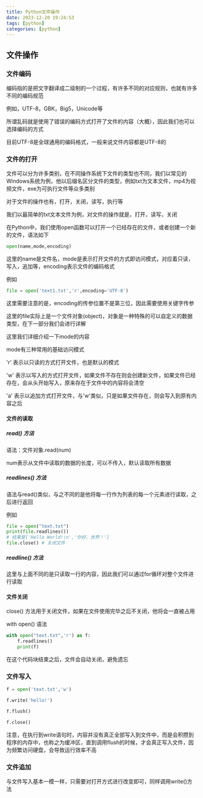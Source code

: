 ```yaml
---
title: Python文件操作
date: 2023-12-20 19:24:53
tags: [python]
categories: [python]
---
```


## 文件操作

### 文件编码

编码指的是把文字翻译成二级制的一个过程，有许多不同的对应规则，也就有许多不同的编码规范

例如，UTF-8，GBK，Big5，Unicode等

所谓乱码就是使用了错误的编码方式打开了文件的内容（大概），因此我们也可以选择编码的方式

目前UTF-8是全球通用的编码格式，一般来说文件内容都是UTF-8的

### 文件的打开

文件可以分为许多类别，在不同操作系统下文件的类型也不同，我们以常见的Windows系统为例，他以后缀名区分文件的类型，例如txt为文本文件，mp4为视频文件，exe为可执行文件等众多类别

对于文件的操作也有，打开，关闭，读写，执行等

我们以最简单的txt文本文件为例，对文件的操作就是，打开，读写，关闭

在Python中，我们使用open函数可以打开一个已经存在的文件，或者创建一个新的文件，语法如下

```python
open(name,mode,encoding)
```

这里的name是文件名，mode是表示打开文件的方式即访问模式，对应着只读，写入，追加等，encoding表示文件的编码格式

例如

```python
file = open('text1.txt','r',encoding='UTF-8')
```

这里需要注意的是，encoding的传参位置不是第三位，因此需要使用关键字传参

这里的file实际上是一个文件对象(object)，对象是一种特殊的可以自定义的数据类型，在下一部分我们会进行详解

这里我们详细介绍一下mode的内容

mode有三种常用的基础访问模式

'r' 表示以只读的方式打开文件，也是默认的模式

'w' 表示以写入的方式打开文件，如果文件不存在则会创建新文件，如果文件已经存在，会从头开始写入，原来存在于文件中的内容将会清空

'a' 表示以追加方式打开文件，与'w'类似，只是如果文件存在，则会写入到原有内容之后

#### 文件的读取

##### read() 方法

语法：文件对象.read(num)

num表示从文件中读取的数据的长度，可以不传入，默认读取所有数据

##### readlines() 方法

语法与read()类似，与之不同的是他将每一行作为列表的每一个元素进行读取，之后进行返回

例如

```python
file = open("text.txt")
print(file.readlines())
# 结果是['Hello World!\n','你好，世界！']
file.close() # 关闭文件
```

##### readline() 方法

这里与上面不同的是只读取一行的内容，因此我们可以通过for循环对整个文件进行读取

#### 文件关闭

close() 方法用于关闭文件，如果在文件使用完毕之后不关闭，他将会一直被占用

with open() 语法

```python
with open("text.txt",'r') as f:
    f.readlines()
    print(f)
```

在这个代码块结束之后，文件会自动关闭，避免遗忘

### 文件写入

```python
f = open('text.txt','w')

f.write('hello!')

f.flush()

f.close()
```

注意，在执行到write语句时，内容并没有真正全部写入到文件中，而是会积攒到程序的内存中，也称之为缓冲区，直到调用flush的时候，才会真正写入文件，因为频繁访问硬盘，会导致运行效率不高

### 文件追加

与文件写入基本一模一样，只需要对打开方式进行改变即可，同样调用write()方法

